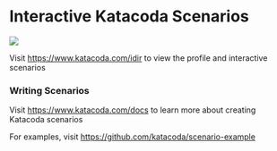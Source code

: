 # Interactive Katacoda Scenarios

[![](http://shields.katacoda.com/katacoda/idir/count.svg)](https://www.katacoda.com/idir "Get your profile on Katacoda.com")

Visit https://www.katacoda.com/idir to view the profile and interactive scenarios

### Writing Scenarios
Visit https://www.katacoda.com/docs to learn more about creating Katacoda scenarios

For examples, visit https://github.com/katacoda/scenario-example
